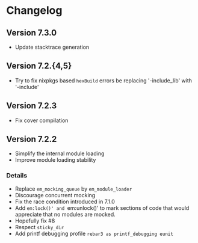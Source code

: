 # Changelog

## Version 7.3.0

* Update stacktrace generation

## Version 7.2.{4,5}

* Try to fix nixpkgs based `hexBuild` errors be
  replacing '-include_lib' with '-include'

## Version 7.2.3

* Fix cover compilation

## Version 7.2.2

* Simplify the internal module loading
* Improve module loading stability

### Details

* Replace `em_mocking_queue` by `em_module_loader`
* Discourage concurrent mocking
* Fix the race condition introduced in 7.1.0
* Add `em:lock()' and `em:unlock()' to mark sections of code
  that would appreciate that no modules are mocked.
* Hopefully fix #8
* Respect `sticky_dir`
* Add printf debugging profile `rebar3 as printf_debugging eunit`
